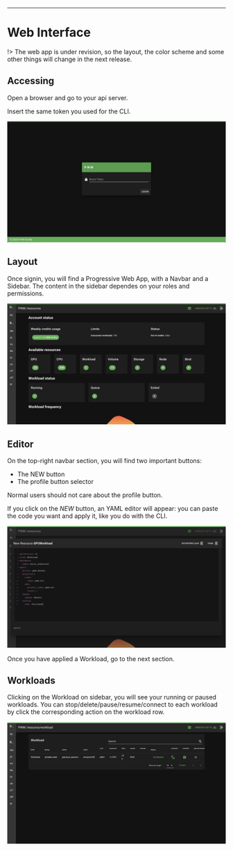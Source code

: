 ---

# Web Interface

!> The web app is under revision, so the layout, the color scheme and some other things will change in the next release.

## Accessing 

Open a browser and go to your api server.

Insert the same token you used for the CLI.

![Arch PWM](../images/web/login.png)


## Layout

Once signin, you will find a Progressive Web App, with a Navbar and a Sidebar.
The content in the sidebar dependes on your roles and permissions.

![Arch PWM](../images/web/dashboard.png)


## Editor

On the top-right navbar section, you will find two important buttons:

- The NEW button
- The profile button selector

Normal users should not care about the profile button.

If you click on the *NEW* button, an YAML editor will appear: you can paste the code you want and apply it,
like you do with the CLI.


![Arch PWM](../images/web/editor.png)

Once you have applied a Workload, go to the next section.

## Workloads

Clicking on the Workload on sidebar, you will see your running or paused workloads. 
You can stop/delete/pause/resume/connect to each workload by click the corresponding action on the workload row.


![Arch PWM](../images/web/workloads.png)
